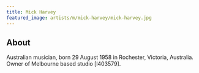 ```yaml
---
title: Mick Harvey
featured_image: artists/m/mick-harvey/mick-harvey.jpg
---
```

## About

Australian musician, born 29 August 1958 in Rochester, Victoria, Australia. Owner of Melbourne based studio [l403579].


